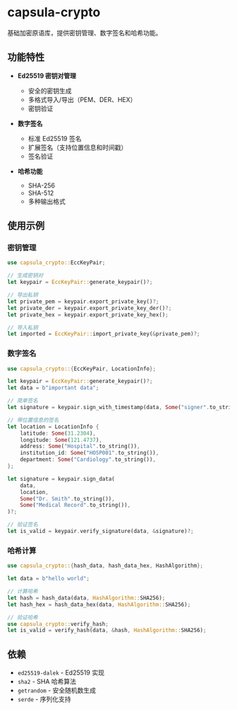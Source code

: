 # capsula-crypto

基础加密原语库，提供密钥管理、数字签名和哈希功能。

## 功能特性

- **Ed25519 密钥对管理**
  - 安全的密钥生成
  - 多格式导入/导出（PEM、DER、HEX）
  - 密钥验证

- **数字签名**
  - 标准 Ed25519 签名
  - 扩展签名（支持位置信息和时间戳）
  - 签名验证

- **哈希功能**
  - SHA-256
  - SHA-512
  - 多种输出格式

## 使用示例

### 密钥管理

```rust
use capsula_crypto::EccKeyPair;

// 生成密钥对
let keypair = EccKeyPair::generate_keypair()?;

// 导出私钥
let private_pem = keypair.export_private_key()?;
let private_der = keypair.export_private_key_der()?;
let private_hex = keypair.export_private_key_hex();

// 导入私钥
let imported = EccKeyPair::import_private_key(&private_pem)?;
```

### 数字签名

```rust
use capsula_crypto::{EccKeyPair, LocationInfo};

let keypair = EccKeyPair::generate_keypair()?;
let data = b"important data";

// 简单签名
let signature = keypair.sign_with_timestamp(data, Some("signer".to_string()))?;

// 带位置信息的签名
let location = LocationInfo {
    latitude: Some(31.2304),
    longitude: Some(121.4737),
    address: Some("Hospital".to_string()),
    institution_id: Some("HOSP001".to_string()),
    department: Some("Cardiology".to_string()),
};

let signature = keypair.sign_data(
    data,
    location,
    Some("Dr. Smith".to_string()),
    Some("Medical Record".to_string()),
)?;

// 验证签名
let is_valid = keypair.verify_signature(data, &signature)?;
```

### 哈希计算

```rust
use capsula_crypto::{hash_data, hash_data_hex, HashAlgorithm};

let data = b"hello world";

// 计算哈希
let hash = hash_data(data, HashAlgorithm::SHA256);
let hash_hex = hash_data_hex(data, HashAlgorithm::SHA256);

// 验证哈希
use capsula_crypto::verify_hash;
let is_valid = verify_hash(data, &hash, HashAlgorithm::SHA256);
```

## 依赖

- `ed25519-dalek` - Ed25519 实现
- `sha2` - SHA 哈希算法
- `getrandom` - 安全随机数生成
- `serde` - 序列化支持